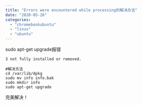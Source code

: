 ```yaml
---
title: "Errors were encountered while processing的解决办法"
date: "2020-05-26"
categories: 
  - "chromebookubuntu"
  - "linux"
  - "ubuntu"
---
```


sudo apt-get upgrade报错

```shell
3 not fully installed or removed.
```

```shell
#解决方法
cd /var/lib/dpkg
sudo mv info info.bak
sudo mkdir info
sudo apt-get upgrade
```

完美解决！
